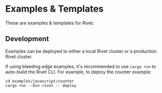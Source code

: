 # Examples & Templates

These are examples & templates for Rivet.

## Development

Examples can be deployed to either a local Rivet cluster or a production Rivet cluster.

If using bleeding edge examples, it's recommended to use `cargo run` to auto-build the Rivet CLI. For example, to deploy the counter example:

```
cd examples/javascript/counter
cargo run --bin rivet -- deploy
```

